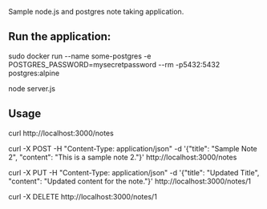 Sample node.js and postgres note taking application.

## Run the application: 
sudo docker run --name some-postgres -e POSTGRES_PASSWORD=mysecretpassword --rm -p5432:5432 postgres:alpine

node server.js

## Usage

curl http://localhost:3000/notes

curl -X POST -H "Content-Type: application/json" -d '{"title": "Sample Note 2", "content": "This is a sample note 2."}' http://localhost:3000/notes

curl -X PUT -H "Content-Type: application/json" -d '{"title": "Updated Title", "content": "Updated content for the note."}' http://localhost:3000/notes/1

curl -X DELETE http://localhost:3000/notes/1